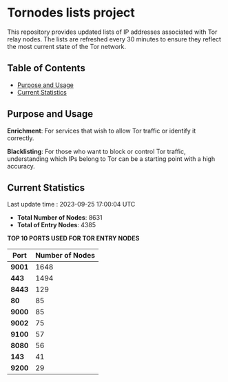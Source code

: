 # Tornodes lists project

This repository provides updated lists of IP addresses associated with Tor relay nodes. The lists are refreshed every 30 minutes to ensure they reflect the most current state of the Tor network.

## Table of Contents

- [Purpose and Usage](#purpose-and-usage)
- [Current Statistics](#current-statistics)


## Purpose and Usage

**Enrichment**: For services that wish to allow Tor traffic or identify it correctly.

**Blacklisting**: For those who want to block or control Tor traffic, understanding which IPs belong to Tor can be a starting point with a high accuracy.

## Current Statistics

Last update time : 2023-09-25 17:00:04 UTC

- **Total Number of Nodes**: 8631
- **Total of Entry Nodes**: 4385

**TOP 10 PORTS USED FOR TOR ENTRY NODES**

| **Port** | **Number of Nodes** |
|------|-----------------|
| **9001**   | 1648  |
| **443**   | 1494  |
| **8443**   | 129  |
| **80**   | 85  |
| **9000**   | 85  |
| **9002**   | 75  |
| **9100**   | 57  |
| **8080**   | 56  |
| **143**   | 41  |
| **9200**   | 29  |

